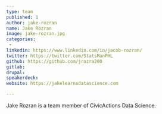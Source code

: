 ```yaml
---
type: team
published: 1
author: jake-rozran
name: Jake Rozran
image: jake-rozran.jpg
categories:
 - 
linkedin: https://www.linkedin.com/in/jacob-rozran/
twitter: https://twitter.com/StatsManPHL
github: https://github.com/jrozra200
gitlab: 
drupal: 
speakerdeck: 
website: https://jakelearnsdatascience.com

---
```


Jake Rozran is a team member of CivicActions Data Science.

